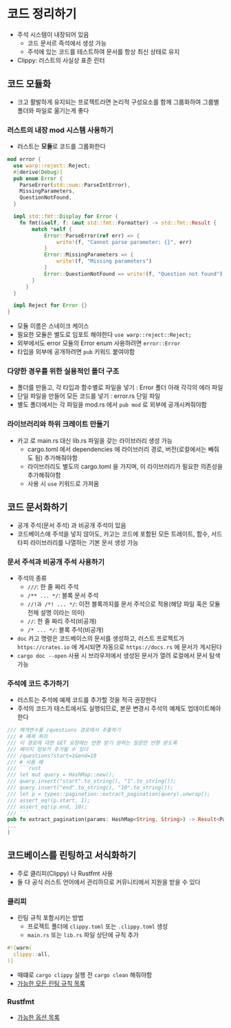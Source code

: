 # 코드 정리하기
- 주석 시스템이 내장되어 있음
  - 코드 문서르 즉석에서 생성 가능
  - 주석에 있는 코드를 테스트하여 문서를 항상 최신 상태로 유지
- Clippy: 러스트의 사실상 표준 린터

## 코드 모듈화
- 크고 활발하게 유지되는 프로젝트라면 논리적 구성요소를 함께 그룹화하여 그룹별 폴더와 파일로 옮기는게 좋다

### 러스트의 내장 mod 시스템 사용하기
- 러스트는 **모듈**로 코드를 그룹화한다
```rust
mod error {
  use warp::reject::Reject;
  #[derive(Debug)]
  pub enum Error {
    ParseError(std::num::ParseIntError),
    MissingParameters,
    QuestionNotFound,
  }

  impl std::fmt::Display for Error {
    fn fmt(&self, f: &mut std::fmt::Formatter) -> std::fmt::Result {
        match *self {
            Error::ParseError(ref err) => {
                write!(f, "Cannot parse parameter: {}", err)
            }
            Error::MissingParameters => {
                write!(f, "Missing parameters")
            }
            Error::QuestionNotFound => write!(f, "Question not found"),
        }
      }
  }

  impl Reject for Error {}
}
```
- 모듈 이름은 스네이크 케이스
- 필요한 모듈은 별도로 임포트 해야한다 `use warp::reject::Reject;`
- 외부에서도 error 모듈의 Error enum 사용하려면 `error::Error`
- 타입을 외부에 공개하려면 `pub` 키워드 붙여야함

### 다양한 경우를 위한 실용적인 폴더 구조
- 폴더를 만들고, 각 타입과 함수별로 파일을 넣기 : Error 폴더 아래 각각의 에러 파일
- 단일 파일을 만들어 모든 코드를 넣기 : error.rs 단일 파일
- 별도 폴더에서는 각 파일을 mod.rs 에서 `pub mod` 로 외부에 공개시켜줘야함

### 라이브러리와 하위 크레이트 만들기
- 카고 로 main.rs 대신 lib.rs 파일을 갖는 라이브러리 생성 가능
  - cargo.toml 에서 dependencies 에 라이브러리 경로, 버전(로컬에서는 빼줘도 됨) 추가해줘야함
  - 라이브러리도 별도의 cargo.toml 을 가지며, 이 라이브러리가 필요한 의존성을 추가해줘야함  
  - 사용 시 `use` 키워드로 가져옴

## 코드 문서화하기
- 공개 주석(문서 주석) 과 비공개 주석이 있음
- 코드베이스에 주석을 넣지 않아도, 카고는 코드에 포함된 모든 트레이트, 함수, 서드타피 라이브러리를 나열하는 기본 문서 생성 가능
### 문서 주석과 비공개 주석 사용하기
- 주석의 종류
  - `///`: 한 줄 짜리 주석
  - `/** ... */`: 블록 문서 주석
  - `//!과 /*! ... */`: 이전 블록까지를 문서 주석으로 적용(해당 파일 혹은 모듈 전체 설명 이라는 의미)
  - `//`: 한 줄 짜리 주석(비공개)
  - `/* ... */`: 블록 주석(비공개)
- `doc` 카고 명령은 코드베이스의 문서를 생성하고, 러스트 프로젝트가 `https://crates.io` 에 게시되면 자동으로 `https://docs.rs` 에 문서가 게시된다
- `cargo doc --open` 사용 시 브라우저에서 생성된 문서가 열려 로컬에서 문서 탐색 가능

### 주석에 코드 추가하기
- 러스트는 주석에 예제 코드를 추가할 것을 적극 권장한다
- 주석의 코드가 테스트에서도 실행되므로, 본문 변경시 주석의 예제도 업데이트해야 한다
```rust
/// 매개변수를 /questions 경로에서 추출하기
/// # 예제 쿼리
/// 이 경로에 대한 GET 요청에는 반환 받기 원하는 질문만 반환 받도록
/// 페이지 정보가 추가될 수 있다
/// /questions?start=1&end=10
/// # 사용 예
/// ```rust
/// let mut query = HashMap::new();
/// query.insert("start".to_string(), "1".to_string());
/// query.insert("end".to_string(), "10".to_string());
/// let p = types::pagination::extract_pagination(query).unwrap();
/// assert_eq!(p.start, 1);
/// assert_eq!(p.end, 10);
/// ```
pub fn extract_pagination(params: HashMap<String, String>) -> Result<Pagination, Error> {
...
}
```

## 코드베이스를 린팅하고 서식화하기
- 주로 클리피(Clippy) 나 Rustfmt 사용
- 둘 다 공식 러스트 언어에서 관리하므로 커뮤니티에서 지원을 받을 수 있다

### 클리피
- 린팅 규칙 포함시키는 방법
  - 프로젝트 폴더에 `clippy.toml` 또는 `.clippy.toml` 생성
  - `main.rs` 또는 `lib.rs` 파일 상단에 규칙 추가
 
```rust
#![warn(
  clippy::all,
)]
``` 
- 때떄로 `cargo clippy` 실행 전 `cargo clean` 해줘야함
- [가능한 모든 린팅 규칙 목록](https://rust-lang.github.io/rust-clippy/master/index.html)

### Rustfmt
- [가능한 옵션 목록](https://rust-lang.github.io/rustfmt/?version=v1.6.0&search=)
